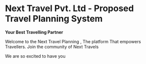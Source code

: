 <div>
<h1> Next Travel Pvt. Ltd - Proposed Travel Planning System </h1>
<strong> Your Best Travelling Partner</strong>

<p> Welcome to the Next Travel Planning , The platform That empowers Travellers. Join the community of Next Travels</p>
<p> We are so excited to have you </p>
</div>


